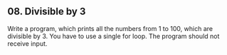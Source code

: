 ## 08. Divisible by 3

Write a program, which prints all the numbers from 1 to 100, which are divisible by 3. You have to use a single for loop. The program should not receive input.
